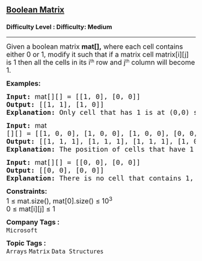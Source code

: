 <h2><a href="https://www.geeksforgeeks.org/problems/boolean-matrix-problem-1587115620/1?page=3&category=Arrays&difficulty=Medium,Hard&sortBy=submissions">Boolean Matrix</a></h2><h3>Difficulty Level : Difficulty: Medium</h3><hr><div class="problems_problem_content__Xm_eO"><p><span style="font-size: 18px;">Given a boolean matrix <strong>mat[],</strong> where each cell contains either 0 or 1, modify it such that if a matrix cell matrix[i][j] is 1 then all the cells in its i</span><sup>th</sup><span style="font-size: 18px;">&nbsp;row and j</span><sup>th</sup><span style="font-size: 18px;">&nbsp;column will become 1.</span></p>
<p><strong><span style="font-size: 18px;">Examples:</span></strong></p>
<pre><span style="font-size: 18px;"><strong>Input: </strong><span style="font-family: -apple-system, BlinkMacSystemFont, 'Segoe UI', Roboto, Oxygen, Ubuntu, Cantarell, 'Open Sans', 'Helvetica Neue', sans-serif; white-space: normal;">mat</span>[][] = [[1, 0], [0, 0]]
<strong>Output: </strong>[[1, 1], [1, 0]] </span>
<span style="font-size: 18px;"><strong>Explanation: </strong>Only cell that has 1 is at (0,0) so all cells in row 0 are modified to 1 and all cells in column 0 are modified to 1.</span></pre>
<pre><span style="font-size: 18px;"><strong>Input:</strong> <span style="font-family: -apple-system, BlinkMacSystemFont, 'Segoe UI', Roboto, Oxygen, Ubuntu, Cantarell, 'Open Sans', 'Helvetica Neue', sans-serif; white-space: normal;">mat</span>[][] = [[1, 0, 0], [1, 0, 0], [1, 0, 0], [0, 0, 0]]</span>
<span style="font-size: 18px;"><strong>Output: </strong>[[1, 1, 1], [1, 1, 1], [1, 1, 1], [1, 0, 0]]</span>
<span style="font-size: 18px;"><strong>Explanation: </strong>The position of cells that have 1 in the original matrix are (0, 0), (1, 0) and (2, 0). Therefore, all cells in row 0, 1, 2 are and column 0 are modified to 1. </span></pre>
<pre><span style="font-size: 18px;"><strong>Input: </strong><span style="font-family: -apple-system, BlinkMacSystemFont, 'Segoe UI', Roboto, Oxygen, Ubuntu, Cantarell, 'Open Sans', 'Helvetica Neue', sans-serif; white-space: normal;">mat</span>[][] = [[0, 0], [0, 0]]
<strong>Output: </strong>[[0, 0], [0, 0]] </span>
<span style="font-size: 18px;"><strong>Explanation: </strong>There is no cell that contains 1, so mat[] will remain the same.</span></pre>
<p><span style="font-size: 18px;"><strong>Constraints:</strong><br>1 ≤ mat.size(), mat[0].size() ≤ 10<sup>3</sup><br>0 ≤ mat[i][j] ≤ 1</span></p></div><p><span style=font-size:18px><strong>Company Tags : </strong><br><code>Microsoft</code>&nbsp;<br><p><span style=font-size:18px><strong>Topic Tags : </strong><br><code>Arrays</code>&nbsp;<code>Matrix</code>&nbsp;<code>Data Structures</code>&nbsp;